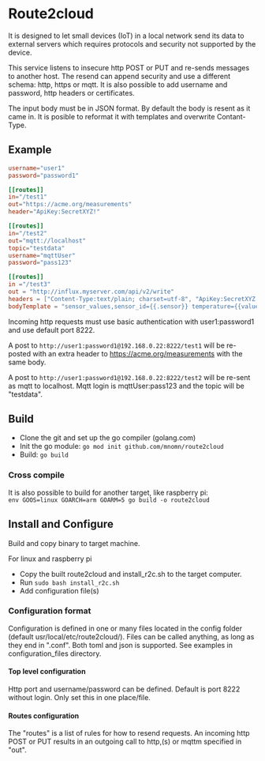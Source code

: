 # Route2cloud

It is designed to let small devices (IoT) in a local network send its data to external servers which requires protocols and security not supported by the device.

This service listens to insecure http POST or PUT and re-sends messages to another host. The resend can append security and use a different schema: http, https or mqtt. It is also possible to add username and password, http headers or certificates.

The input body must be in JSON format. By default the body is resent as it came in. It is posible to reformat it with templates and overwrite Contant-Type.

## Example

```toml
username="user1"
password="password1"

[[routes]]
in="/test1"
out="https://acme.org/measurements"
header="ApiKey:SecretXYZ!"

[[routes]]
in="/test2"
out="mqtt://localhost"
topic="testdata"
username="mqttUser"
password="pass123"

[[routes]]
in ="/test3"
out = "http://influx.myserver.com/api/v2/write"
headers = ["Content-Type:text/plain; charset=utf-8", "ApiKey:SecretXYZ!"]
bodyTemplate = "sensor_values,sensor_id={{.sensor}} temperature={{values.T}}"
```

Incoming http requests must use basic authentication with user1:password1 and use default port 8222.

A post to `http://user1:password1@192.168.0.22:8222/test1` will be re-posted with an extra header to https://acme.org/measurements with the same body.

A post to `http://user1:password1@192.168.0.22:8222/test2` will be re-sent as mqtt to localhost. Mqtt login is mqttUser:pass123 and the topic will be "testdata".

## Build

- Clone the git and set up the go compiler (golang.com)
- Init the go module: `go mod init github.com/mnomn/route2cloud`
- Build: `go build`

### Cross compile

It is also possible to build for another target, like raspberry pi:  
`env GOOS=linux GOARCH=arm GOARM=5 go build -o route2cloud`

## Install and Configure

Build and copy binary to target machine.

For linux and raspberry pi

- Copy the built route2cloud and install_r2c.sh to the target computer.
- Run `sudo bash install_r2c.sh`
- Add configuration file(s)

### Configuration format

Configuration is defined in one or many files located in the config folder (default usr/local/etc/route2cloud/). Files can be called anything, as long as they end in ".conf". Both toml and json is supported. See examples in configuration_files directory.

#### Top level configuration

Http port and username/password can be defined. Default is port 8222 without login. Only set this in one place/file.

#### Routes configuration

The "routes" is a list of rules for how to resend requests. An incoming http POST or PUT results in an outgoing call to http,(s) or mqttm specified in "out".
